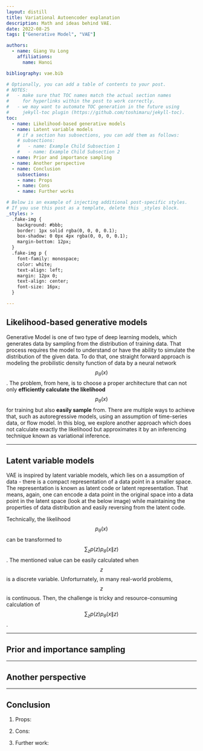 ```yaml
---
layout: distill
title: Variational Autoencoder explanation
description: Math and ideas behind VAE.
date: 2022-08-25
tags: ["Generative Model", "VAE"]

authors:
  - name: Giang Vu Long
    affiliations:
      name: Hanoi

bibliography: vae.bib

# Optionally, you can add a table of contents to your post.
# NOTES:
#   - make sure that TOC names match the actual section names
#     for hyperlinks within the post to work correctly.
#   - we may want to automate TOC generation in the future using
#     jekyll-toc plugin (https://github.com/toshimaru/jekyll-toc).
toc:
  - name: Likelihood-based generative models
  - name: Latent variable models
    # if a section has subsections, you can add them as follows:
    # subsections:
    #   - name: Example Child Subsection 1
    #   - name: Example Child Subsection 2
  - name: Prior and importance sampling
  - name: Another perspective
  - name: Conclusion
    subsections:
    - name: Props
    - name: Cons
    - name: Further works

# Below is an example of injecting additional post-specific styles.
# If you use this post as a template, delete this _styles block.
_styles: >
  .fake-img {
    background: #bbb;
    border: 1px solid rgba(0, 0, 0, 0.1);
    box-shadow: 0 0px 4px rgba(0, 0, 0, 0.1);
    margin-bottom: 12px;
  }
  .fake-img p {
    font-family: monospace;
    color: white;
    text-align: left;
    margin: 12px 0;
    text-align: center;
    font-size: 16px;
  }

---
```


## Likelihood-based generative models

Generative Model is one of two type of deep learning models, which generates data by sampling from the distribution of training data. That process requires the model to understand or have the ability to simulate the distribution of the given data. To do that, one straight forward approach is modeling the probilistic density function of data by a neural network $$p_{\theta}(x)$$. The problem, from here, is to choose a proper architecture that can not only **efficiently calculate the likelihood** $$p_{\theta}(x)$$ for training but also **easily sample** from. There are multiple ways to achieve that, such as autoregressive models, using an assumption of time-series data, or flow model. In this blog, we explore another approach which does not calculate exactly the likelihood but approximates it by an inferencing technique known as variational inference. 

***

## Latent variable models

VAE is inspired by latent variable models, which lies on a assumption of data - there is a compact representation of a data point in a smaller space. The representation is known as latent code or latent representation. That means, again, one can encode a data point in the original space into a data point in the latent space (look at the below image) while maintaining the properties of data distribution and easily reversing from the latent code.

Technically, the likelihood $$p_{\theta}(x)$$ can be transformed to $$\sum_{z}p(z)p_{\theta}(x\|z)$$. The mentioned value can be easily calculated when $$z$$ is a discrete variable. Unforturnately, in many real-world problems, $$z$$ is continuous. Then, the challenge is tricky and resource-consuming calculation of $$\sum_{z}p(z)p_{\theta}(x\|z)$$.

***

## Prior and importance sampling

***

## Another perspective

***

## Conclusion

1. Props:
  
2. Cons:

3. Further work:

